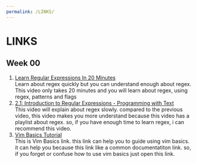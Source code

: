 ```yaml
---
permalink: /LINKS/
---
```


# LINKS

## Week 00
1. [Learn Regular Expressions In 20 Minutes](https://www.youtube.com/watch?v=rhzKDrUiJVk)<br>
Learn about regex quickly but you can understand enough about regex. This video only takes 20 minutes and you will learn about regex, using regex, patterns and flags
2. [2.1: Introduction to Regular Expressions - Programming with Text](https://www.youtube.com/watch?v=7DG3kCDx53c)<br>
This video will explain about regex slowly. compared to the previous video, this video makes you more understand because this video has a playlist about regex. so, if you have enough time to learn regex, i can recommend this video.
3. [Vim Basics Tutorial](https://www.howtoforge.com/vim-basics#:~:text=Vim%20is%20a%20powerful%20text,editor%2C%20run%20the%20command%3A%20vim)<br>
This is Vim Basics link. this link can help you to guide using vim basics. it can help you because this link like a common documentatiton link. so, if you forget or confuse how to use vim basics just open this link.
